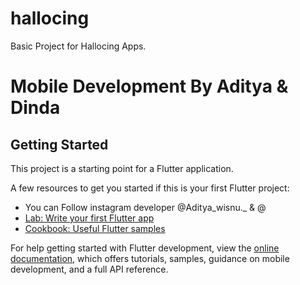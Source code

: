 # hallocing

Basic Project for Hallocing Apps.

# Mobile Development By Aditya & Dinda

## Getting Started

This project is a starting point for a Flutter application.

A few resources to get you started if this is your first Flutter project:

- You can Follow instagram developer @Aditya_wisnu._ & @
- [Lab: Write your first Flutter app](https://docs.flutter.dev/get-started/codelab)
- [Cookbook: Useful Flutter samples](https://docs.flutter.dev/cookbook)

For help getting started with Flutter development, view the
[online documentation](https://docs.flutter.dev/), which offers tutorials,
samples, guidance on mobile development, and a full API reference.
